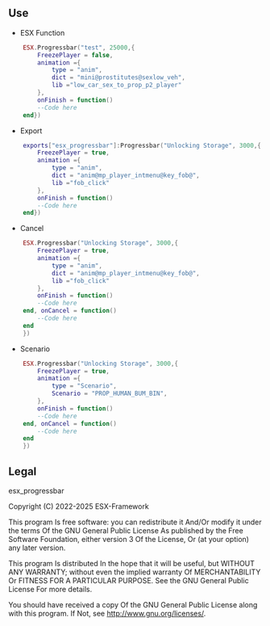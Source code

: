 ## Use

 * ESX Function
```lua
    ESX.Progressbar("test", 25000,{
        FreezePlayer = false,
        animation ={
            type = "anim",
            dict = "mini@prostitutes@sexlow_veh",
            lib ="low_car_sex_to_prop_p2_player"
        },
        onFinish = function()
        --Code here
    end})

```

* Export

```lua
    exports["esx_progressbar"]:Progressbar("Unlocking Storage", 3000,{
        FreezePlayer = true,
        animation ={
            type = "anim",
            dict = "anim@mp_player_intmenu@key_fob@",
            lib ="fob_click"
        },
        onFinish = function()
        --Code here
    end})
```

* Cancel

```lua
    ESX.Progressbar("Unlocking Storage", 3000,{
        FreezePlayer = true,
        animation ={
            type = "anim",
            dict = "anim@mp_player_intmenu@key_fob@",
            lib ="fob_click"
        },
        onFinish = function()
        --Code here
    end, onCancel = function()
        --Code here
    end
    })
```

* Scenario

```lua
    ESX.Progressbar("Unlocking Storage", 3000,{
        FreezePlayer = true,
        animation ={
            type = "Scenario",
            Scenario = "PROP_HUMAN_BUM_BIN",
        },
        onFinish = function()
        --Code here
    end, onCancel = function()
        --Code here
    end
    })
```

## Legal

esx_progressbar

Copyright (C) 2022-2025 ESX-Framework

This program Is free software: you can redistribute it And/Or modify it under the terms Of the GNU General Public License As published by the Free Software Foundation, either version 3 Of the License, Or (at your option) any later version.

This program Is distributed In the hope that it will be useful, but WITHOUT ANY WARRANTY; without even the implied warranty Of MERCHANTABILITY Or FITNESS FOR A PARTICULAR PURPOSE. See the GNU General Public License For more details.

You should have received a copy Of the GNU General Public License along with this program. If Not, see <http://www.gnu.org/licenses/>.
